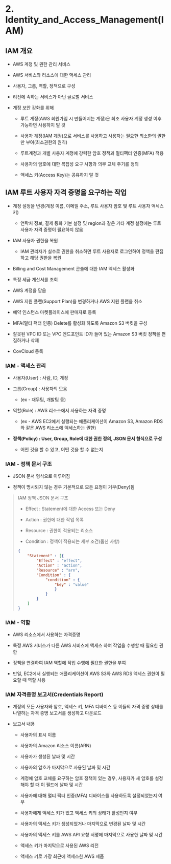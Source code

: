 # 2. Identity_and_Access_Management(IAM)

## IAM 개요

- AWS 계정 및 권한 관리 서비스

- AWS 서비스와 리소스에 대한 액세스 관리

- 사용자, 그룹, 역할, 정책으로 구성

- 리전에 속하는 서비스가 아닌 글로벌 서비스

- 계정 보안 강화를 위해
  
  - 루트 계정(AWS 회원가입 시 만들어지는 계정)은 최초 사용자 계정 생성 이후 가능하면 사용하지 말 것
  
  - 사용자 계정(IAM 계정)으로 서비스를 사용하고 사용자는 필요한 최소한의 권한만 부여(최소권한의 원칙)
  
  - 루트계정과 개별 사용자 계정에 강력한 암호 정책과 멀티팩터 인증(MFA) 적용
  
  - 사용자의 암호에 대한 복잡성 요구 사항과 의무 교체 주기를 정의
  
  - 액세스 키(Access Key)는 공유하지 말 것



## IAM 루트 사용자 자격 증명을 요구하는 작업

- 계정 설정을 변경(계정 이름, 이메일 주소, 루트 사용자 암호 및 루트 사용자 액세스 키)
  
  - 연락처 정보, 결제 통화 기본 설정 및 region과 같은 기타 계정 설정에는 루트 사용자 자격 증명이 필요하지 않음

- IAM 사용자 권한을 복원
  
  - IAM 관리자가 실수로 권한을 취소하면 루트 사용자로 로그인하여 정책을 편집하고 해당 권한을 복원

- Billing and Cost Management 콘솔에 대한 IAM 액세스 활성화

- 특정 세금 계산서를 조회

- AWS 계정을 닫음

- AWS 지원 플랜(Support Plan)을 변경하거나 AWS 지원 플랜을 취소

- 예약 인스턴스 마켓플레이스에 판매자로 등록

- MFA(멀티 팩터 인증) Delete를 활성화 하도록 Amazon S3 버킷을 구성

- 잘못된 VPC ID 또는 VPC 엔드포인트 ID가 들어 있는 Amazon S3 버킷 정책을 편집하거나 삭제

- CovCloud 등록



### IAM - 액세스 관리

- 사용자(User) : 사람, ID, 계정

- 그룹(Group) : 사용자의 모음
  
  - (ex - 재무팀, 개발팀 등)

- 역할(Role) : AWS 리소스에서 사용하는 자격 증명
  
  - (ex - AWS EC2에서 실행되는 애플리케이션이 Amazon S3, Amazon RDS와 같은 AWS 리소스에 액세스하는 권한)



- **정책(Policy) : User, Group, Role에 대한 권한 정의,  JSON 문서 형식으로 구성**
  
  - 어떤 것을 할 수 있고, 어떤 것을 할 수 없는지



### IAM - 정책 문서 구조

- JSON 문서 형식으로 이루어짐

- 정책이 명시되지 않는 경우 기본적으로 모든 요청이 거부(Deny)됨

> IAM 정책 JSON 문서 구조
> 
> - Effect : Statement에 대한 Access 또는 Deny
> 
> - Action : 권한에 대한 작업 목록
> 
> - Resource : 권한이 적용되는 리소스
> 
> - Condition : 정책이 적용되는 세부 조건(옵션 사항)
> 
> ```json
> {
>     "Statement" : [{
>         "Effect" : "effect",
>         "Action" : "action",
>         "Resource" : "arn",
>         "Condition" : {
>             "condition" : {
>                 "key" : "value"
>                 }
>             }
>         }    
>     ]
> }
> ```



### IAM - 역할

- AWS 리소스에서 사용하는 자격증명

- 특정 AWS 서비스가 다른 AWS 서비스에 액세스 하여 작업을 수행할 때 필요한 권한

- 정책을 연결하여 IAM 역할에 작업 수행에 필요한 권한을 부여

- 만일, EC2에서 실행되는 애플리케이션이 AWS S3와 AWS RDS 액세스 권한이 필요할 때 역할 사용



### IAM 자격증명 보고서(Credentials Report)

- 계정의 모든 사용자와 암호, 액세스 키, MFA 디바이스 등 이들의 자격 증명 상태를 나열하는 자격 증명 보고서를 생성하고 다운로드

- 보고서 내용
  
  - 사용자의 표시 이름
  
  - 사용자의 Amazon 리소스 이름(ARN)
  
  - 사용자가 생성된 날짜 및 시간
  
  - 사용자의 암호가 마지막으로 사용된 날짜 및 시간
  
  - 계정에 암호 교체를 요구하는 암호 정책이 있는 경우, 사용자가 새 암호를 설정해야 할 때 이 필드에 날짜 및 시간
  
  - 사용자에 대해 멀티 팩터 인증(MFA) 디바이스를 사용하도록 설정되었는지 여부
  
  - 사용자에게 액세스 키가 있고 액세스 키의 상태가 활성인지 여부
  
  - 사용자의 액세스 키가 생성되었거나 마지막으로 변경된 날짜 및 시간
  
  - 사용자의 액세스 키를 AWS API 요청 서명에 마지막으로 사용한 날짜 및 시간
  
  - 액세스 키가 마지막으로 사용된 AWS 리전
  
  - 액세스 키로 가장 최근에 액세스한 AWS 제품
